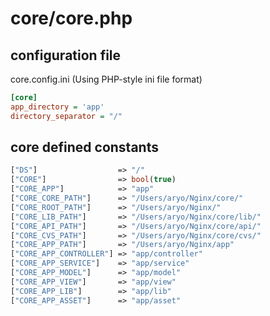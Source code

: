 # core/core.php 



## configuration file

core.config.ini (Using PHP-style ini file format)

```ini
[core]
app_directory = 'app'
directory_separator = "/"
```

## core defined constants

```php
["DS"]                  => "/"
["CORE"]                => bool(true)
["CORE_APP"]            => "app"
["CORE_CORE_PATH"]      => "/Users/aryo/Nginx/core/"
["CORE_ROOT_PATH"]      => "/Users/aryo/Nginx/"
["CORE_LIB_PATH"]       => "/Users/aryo/Nginx/core/lib/"
["CORE_API_PATH"]       => "/Users/aryo/Nginx/core/api/"
["CORE_CVS_PATH"]       => "/Users/aryo/Nginx/core/cvs/"
["CORE_APP_PATH"]       => "/Users/aryo/Nginx/app"
["CORE_APP_CONTROLLER"] => "app/controller"
["CORE_APP_SERVICE"]    => "app/service"
["CORE_APP_MODEL"]      => "app/model"
["CORE_APP_VIEW"]       => "app/view"
["CORE_APP_LIB"]        => "app/lib"
["CORE_APP_ASSET"]      => "app/asset"
```


